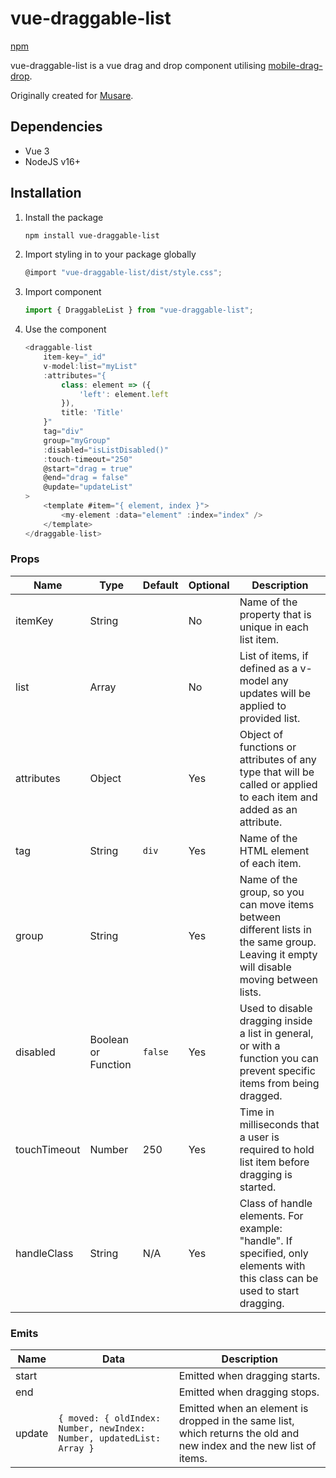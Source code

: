 # vue-draggable-list

[npm](https://www.npmjs.com/package/vue-draggable-list)

vue-draggable-list is a vue drag and drop component utilising [mobile-drag-drop](https://github.com/timruffles/mobile-drag-drop).

Originally created for [Musare](https://github.com/Musare/Musare).

## Dependencies

- Vue 3
- NodeJS v16+

## Installation

1. Install the package

    ```bash
    npm install vue-draggable-list
    ```

2. Import styling in to your package globally

    ```javascript
    @import "vue-draggable-list/dist/style.css";
    ```

3. Import component

    ```javascript
    import { DraggableList } from "vue-draggable-list";
    ```

4. Use the component

    ```javascript
    <draggable-list
        item-key="_id"
        v-model:list="myList"
        :attributes="{
            class: element => ({
                'left': element.left
            }),
            title: 'Title'
        }"
        tag="div"
        group="myGroup"
        :disabled="isListDisabled()"
        :touch-timeout="250"
        @start="drag = true"
        @end="drag = false"
        @update="updateList"
    >
        <template #item="{ element, index }">
            <my-element :data="element" :index="index" />
        </template>
    </draggable-list>
    ```

### Props

| Name | Type | Default | Optional | Description |
| --- | --- | --- | --- | --- |
| itemKey | String | | No | Name of the property that is unique in each list item. |
| list | Array | | No | List of items, if defined as a v-model any updates will be applied to provided list. |
| attributes | Object | | Yes | Object of functions or attributes of any type that will be called or applied to each item and added as an attribute. |
| tag | String | `div` | Yes | Name of the HTML element of each item. |
| group | String | | Yes | Name of the group, so you can move items between different lists in the same group. Leaving it empty will disable moving between lists. |
| disabled | Boolean or Function | `false` | Yes | Used to disable dragging inside a list in general, or with a function you can prevent specific items from being dragged. |
| touchTimeout | Number | 250 | Yes | Time in milliseconds that a user is required to hold list item before dragging is started. |
| handleClass | String | N/A | Yes | Class of handle elements. For example: "handle". If specified, only elements with this class can be used to start dragging. |

### Emits

| Name | Data | Description |
| --- | --- | --- |
| start | | Emitted when dragging starts. |
| end | | Emitted when dragging stops. |
| update | `{ moved: { oldIndex: Number, newIndex: Number, updatedList: Array }` | Emitted when an element is dropped in the same list, which returns the old and new index and the new list of items. |
